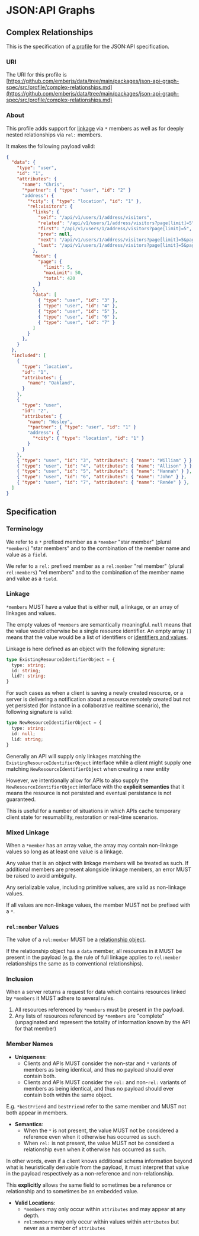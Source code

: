 # JSON:API Graphs

## Complex Relationships

This is the specification of [a profile](https://jsonapi.org/format/1.2/#profile-rules) for the JSON:API specification.

### URI

The URI for this profile is [https://github.com/emberjs/data/tree/main/packages/json-api-graph-spec/src/profile/complex-relationships.md](https://github.com/emberjs/data/tree/main/packages/json-api-graph-spec/src/profile/complex-relationships.md)

### About

This profile adds support for [linkage](https://jsonapi.org/format/#document-resource-identifier-objects) via `*` members as well as for
deeply nested relationships via `rel:` members.

It makes the following payload valid: 

```json
{
  "data": {
    "type": "user",
    "id": "1",
    "attributes": {
      "name": "Chris",
      "*partner": { "type": "user", "id": "2" }
      "address": {
        "*city": { "type": "location", "id": "1" },
        "rel:visitors": {
          "links": {
            "self": "/api/v1/users/1/address/visitors",
            "related": "/api/v1/users/1/address/visitors?page[limit]=5",
            "first": "/api/v1/users/1/address/visitors?page[limit]=5",
            "prev": null,
            "next": "/api/v1/users/1/address/visitors?page[limit]=5&page[after]=7",
            "last": "/api/v1/users/1/address/visitors?page[limit]=5&page[after]=417"
          },
          "meta": {
            "page": {
              "limit": 5,
              "maxLimit": 50,
              "total": 420
            }
          },
          "data": [
            { "type": "user", "id": "3" },
            { "type": "user", "id": "4" },
            { "type": "user", "id": "5" },
            { "type": "user", "id": "6" },
            { "type": "user", "id": "7" }
          ]
        }
      },
    }
  },
  "included": [
    {
      "type": "location",
      "id": "1",
      "attributes": {
        "name": "Oakland",
      }
    },
    {
      "type": "user",
      "id": "2",
      "attributes": {
        "name": "Wesley",
        "*partner": { "type": "user", "id": "1" }
        "address": {
          "*city": { "type": "location", "id": "1" }
        }
      }
    },
    { "type": "user", "id": "3", "attributes": { "name": "William" } },
    { "type": "user", "id": "4", "attributes": { "name": "Allison" } },
    { "type": "user", "id": "5", "attributes": { "name": "Hannah" } },
    { "type": "user", "id": "6", "attributes": { "name": "John" } },
    { "type": "user", "id": "7", "attributes": { "name": "Renée" } },
  ]
}
```

## Specification

### Terminology

We refer to a `*` prefixed member as a `*member` "star member" (plural `*members`) "star members" and to the combination of the member name and value as a `field`.

We refer to a `rel:` prefixed member as a `rel:member` "rel member" (plural `rel:members`) "rel members" and to the combination of the member name and value as a `field`.

### Linkage

`*members` MUST have a value that is either null, a linkage, or an array of linkages and values.

The empty values of `*members` are semantically meaningful. `null` means that
the value would otherwise be a single resource identifier. An empty array `[]`
means that the value would be a list of identifiers or [identifiers and values](#mixed-linkage).

Linkage is here defined as an object with the following signature:

```ts
type ExistingResourceIdentifierObject = {
  type: string;
  id: string;
  lid?: string;
}
```

For such cases as when a client is saving a newly created resource, or a server is delivering a notification about a resource remotely created but not yet persisted (for instance in a collaborative realtime scenario), the following signature is valid:

```ts
type NewResourceIdentifierObject = {
  type: string;
  id: null;
  lid: string;
}
```

Generally an API will supply only linkages matching the `ExistingResourceIdentifierObject` interface while a client
might supply one matching `NewResourceIdentifierObject` when creating a new entity

However, we intentionally allow for APIs to also supply the `NewResourceIdentifierObject` interface with the
**explicit semantics** that it means the resource is not persisted and eventual persistance is not guaranteed.

This is useful for a number of situations in which APIs cache temporary client state for resumability, restoration or
real-time scenarios.

### Mixed Linkage

When a `*member` has an array value, the array may contain non-linkage values so long as
at least one value is a linkage.

Any value that is an object with linkage members will be treated as such. If additional
members are present alongside linkage members, an error MUST be raised to avoid ambiguity.

Any serializable value, including primitive values, are valid as non-linkage values.

If all values are non-linkage values, the member MUST not be prefixed with a `*`.

### `rel:member` Values

The value of a `rel:member` MUST be a [relationship object](https://jsonapi.org/format/#document-resource-object-relationships).

If the relationship object has a `data` member, all resources in it MUST be present in the payload
(e.g. the rule of full linkage applies to `rel:member` relationships the same as to conventional relationships).

### Inclusion

When a server returns a request for data which contains resources linked by `*members` it MUST adhere to several rules.

1. All resources referenced by `*members` must be present in the payload.
2. Any lists of resources referenced by `*members` are "complete" (unpaginated and represent the totality of information known by the API for that member)

### Member Names

- **Uniqueness**:
  - Clients and APIs MUST consider the non-star and 
`*` variants of members as being identical, and thus no payload
should ever contain both.
  - Clients and APIs MUST consider the `rel:` and non-`rel:` variants of members as being identical, and thus no payload should ever contain both within the same object.

E.g. `*bestFriend` and `bestFriend` refer to the same member and MUST not both appear in members.

- **Semantics**:
  - When the `*` is not present, the value MUST not be considered a reference even when it otherwise has occurred as such.
  - When `rel:` is not present, the value MUST not be considerd a relationship even when it otherwise has occurred as such.

In other words, even if a client knows additional schema information beyond what is heuristically derivable from the payload, it must interpret that value in the payload respectively as a non-reference
and non-relationship.

This **explicitly** allows the same field to sometimes be a reference or relationship and to sometimes be an embedded value.

- **Valid Locations**: 
  - `*members` may only occur within `attributes` and may appear at any depth.
  - `rel:members` may only occur within values within `attributes` but never as a member of `attributes`
